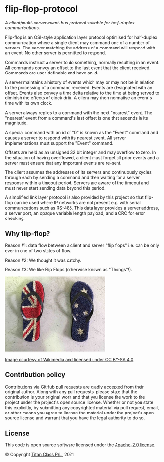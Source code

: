 # flip-flop-protocol

*A client/multi-server event-bus protocol suitable for half-duplex communications.*

Flip-flop is an OSI-style application layer protocol optimised for half-duplex communication where a single client may command one of a number of servers. The server matching the address of a command will respond with an event. No other server is permitted to respond.

Commands instruct a server to do something, normally resulting in an event. All commands convey an offset to the last event that the client received. Commands are user-definable and have an id.

A server maintains a history of events which may or may not be in relation to the processing of a command received. Events are designated with an offset. Events also convey a time delta relative to the time at being served to diminish the effects of clock drift. A client may then normalise an event's time with its own clock.

A server always replies to a command with the next "nearest" event. The "nearest" event from a command's last offset is one that ascends in its magnitude. 

A special command with an id of "0" is known as the "Event" command and causes a server to respond with its nearest event. All server implementations must support the "Event" command.

Offsets are held as an unsigned 32 bit integer and may overflow to zero. In the situation of having overflowed, a client must forget all prior events and a server must ensure that any important events are re-sent.

The client assumes the addresses of its servers and continuously cycles through each by sending a command and then waiting for a server response within a timeout period. Servers are aware of the timeout and must never start sending data beyond this period.

A simplified link layer protocol is also provided by this project so that flip-flop can be used where IP networks are not present e.g. with serial communications such as RS-485. This data layer provides a server address, a server port, an opaque variable length payload, and a CRC for error checking.

## Why flip-flop?

Reason #1: data flow between a client and server "flip flops" i.e. can be only ever in one of two states of flow.

Reason #2: We thought it was catchy.

Reason #3: We like Flip Flops (otherwise known as "Thongs"!).

![Flip Flops!](Australia_Day_Thongs.jpg "Australia Day Flip Flops!")


[Image courtesy of Wikimedia and licensed under CC BY-SA 4.0](https://commons.wikimedia.org/wiki/Category:Flip-flops_(footwear)#/media/File:Australia_Day_Thongs.tiff).

## Contribution policy

Contributions via GitHub pull requests are gladly accepted from their original author. Along with any pull requests, please state that the contribution is your original work and that you license the work to the project under the project's open source license. Whether or not you state this explicitly, by submitting any copyrighted material via pull request, email, or other means you agree to license the material under the project's open source license and warrant that you have the legal authority to do so.

## License

This code is open source software licensed under the [Apache-2.0 license](./LICENSE).

© Copyright [Titan Class P/L](https://www.titanclass.com.au/), 2021